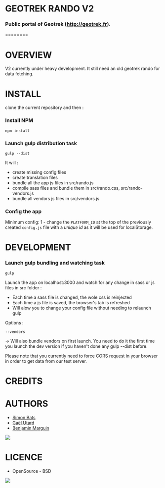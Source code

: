 # GEOTREK RANDO V2
### Public portal of Geotrek (http://geotrek.fr).
========


# OVERVIEW
V2 currently under heavy development. It still need an old geotrek rando for data fetching.


# INSTALL

clone the current repository and then :

### Install NPM
```
npm install
```

### Launch gulp distribution task
```
gulp --dist
```
It will :
* create missing config files
* create translation files
* bundle all the app js files in src/rando.js
* compile sass files and bundle them in src/rando.css, src/rando-vendors.js
* bundle all vendors js files in src/vendors.js 


### Config the app
Minimum config: 
1 - change the `PLATFORM_ID` at the top of the previously created `config.js` file with a *unique id* as it will be used for localStorage.


# DEVELOPMENT

### Launch gulp bundling and watching task
```
gulp
```
Launch the app on localhost:3000 and watch for any change in sass or js files in src folder :
* Each time a sass file is changed, the wole css is reinjected
* Each time a js file is saved, the browser's tab is refreshed
* Will alow you to change your config file without needing to relaunch gulp

Options :
```
--vendors
```
-> Will also bundle vendors on first launch. You need to do it the first time you launch the dev version if you haven't done any gulp --dist before. 

Please note that you currently need to force CORS request in your browser in order to get data from our test server.

# CREDITS


# AUTHORS

* [Simon Bats](https://github.com/SBats)
* [Gaël Utard](https://github.com/gutard)
* [Benjamin Marguin](https://github.com/mabhub)

[<img src="http://depot.makina-corpus.org/public/logo.gif">](http://www.makina-corpus.com)

# LICENCE

* OpenSource - BSD

[<img src="http://depot.makina-corpus.org/public/logo.gif">](http://www.makina-corpus.com)
